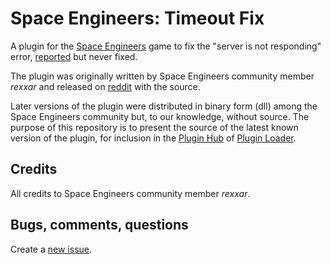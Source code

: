 # Space Engineers: Timeout Fix

A plugin for the [Space Engineers][space-engineers] game to fix the "server
is not responding" error, [reported][bug-report] but never fixed.

[space-engineers]: https://www.spaceengineersgame.com/
[bug-report]: https://support.keenswh.com/spaceengineers/pc/topic/server-not-responding-many-unable-to-join-servers

The plugin was originally written by Space Engineers community member _rexxar_
and released on [reddit][reddit] with the source.

[reddit]: https://www.reddit.com/r/spaceengineers/comments/f7ul3s/fix_for_server_is_not_responding_error/

Later versions of the plugin were distributed in binary form (dll) among the
Space Engineers community but, to our knowledge, without source.
The purpose of this repository is to present the source of the latest known
version of the plugin, for inclusion in the [Plugin Hub][pluginhub] of
[Plugin Loader][pluginloader].

[pluginloader]: https://github.com/sepluginloader/PluginLoader
[pluginhub]: https://github.com/sepluginloader/PluginHub

## Credits

All credits to Space Engineers community member _rexxar_.

## Bugs, comments, questions

Create a [new issue][issue].

[issue]: https://github.com/StalkR/Space-Engineers-Timeout-Fix/issues/new
